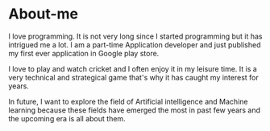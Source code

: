 # About-me
I love programming. It is not very long since I started programming but it has intrigued me a lot. I am a part-time Application developer and just published my first ever application in Google play store. 

I love to play and watch cricket and I often enjoy it in my leisure time. It is a very technical and strategical game
that's why it has caught my interest for years.

In future, I want to explore the field of Artificial intelligence and Machine learning because these fields have emerged the most in past few years and the upcoming era is all about them.
